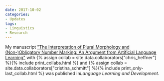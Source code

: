 ```yaml
---
date: 2017-10-02
categories:
- Updates
tags:
- Linguistics
- Research
---
```


<p>
My manuscript <a
href="https://doi.org/10.1080/15475441.2017.1324307">"The Interpretation
of Plural Morphology and (Non-)Obligatory Number Marking: An Argument
from Artificial Language Learning"</a> with
{% assign collab = site.data.collaborators["chris_heffner"] %}{% include print_collabs.html %}
and {% assign collab = site.data.collaborators["cristina_schmitt"] %}{% include print_only-last_collab.html %}
was published in<em>Language Learning and Development</em>.
</p>

